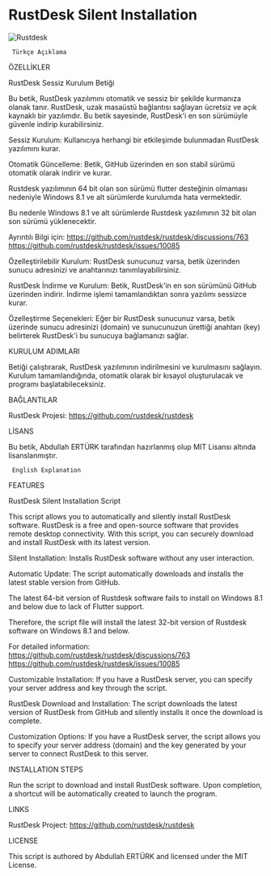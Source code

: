 # RustDesk Silent Installation

![Rustdesk](https://github.com/abdullah-erturk/RustDesk-Unattended-Installation/blob/main/rustdesk.jpg)


     Türkçe Açıklama

ÖZELLİKLER

RustDesk Sessiz Kurulum Betiği

Bu betik, RustDesk yazılımını otomatik ve sessiz bir şekilde kurmanıza olanak tanır. RustDesk, uzak masaüstü bağlantısı sağlayan ücretsiz ve açık kaynaklı bir yazılımdır. Bu betik sayesinde, RustDesk'i en son sürümüyle güvenle indirip kurabilirsiniz.

Sessiz Kurulum: Kullanıcıya herhangi bir etkileşimde bulunmadan RustDesk yazılımını kurar.

Otomatik Güncelleme: Betik, GitHub üzerinden en son stabil sürümü otomatik olarak indirir ve kurar.

Rustdesk yazılımının 64 bit olan son sürümü flutter desteğinin olmaması nedeniyle Windows 8.1 ve alt sürümlerde kurulumda hata vermektedir. 

Bu nedenle Windows 8.1 ve alt sürümlerde Rustdesk yazılımının 32 bit olan son sürümü yüklenecektir. 

Ayrıntılı Bilgi için:
https://github.com/rustdesk/rustdesk/discussions/763
https://github.com/rustdesk/rustdesk/issues/10085


Özelleştirilebilir Kurulum: RustDesk sunucunuz varsa, betik üzerinden sunucu adresinizi ve anahtarınızı tanımlayabilirsiniz.

RustDesk İndirme ve Kurulum: Betik, RustDesk'in en son sürümünü GitHub üzerinden indirir. İndirme işlemi tamamlandıktan sonra yazılımı sessizce kurar.

Özelleştirme Seçenekleri: Eğer bir RustDesk sunucunuz varsa, betik üzerinde sunucu adresinizi (domain) ve sunucunuzun ürettiği anahtarı (key) belirterek RustDesk'i bu sunucuya bağlamanızı sağlar.

KURULUM ADIMLARI

Betiği çalıştırarak, RustDesk yazılımının indirilmesini ve kurulmasını sağlayın.
Kurulum tamamlandığında, otomatik olarak bir kısayol oluşturulacak ve programı başlatabileceksiniz.

BAĞLANTILAR

RustDesk Projesi: https://github.com/rustdesk/rustdesk


LİSANS

Bu betik, Abdullah ERTÜRK tarafından hazırlanmış olup MIT Lisansı altında lisanslanmıştır.

     English Explanation

FEATURES

RustDesk Silent Installation Script

This script allows you to automatically and silently install RustDesk software. RustDesk is a free and open-source software that provides remote desktop connectivity. With this script, you can securely download and install RustDesk with its latest version.

Silent Installation: Installs RustDesk software without any user interaction.

Automatic Update: The script automatically downloads and installs the latest stable version from GitHub.

The latest 64-bit version of Rustdesk software fails to install on Windows 8.1 and below due to lack of Flutter support.

Therefore, the script file will install the latest 32-bit version of Rustdesk software on Windows 8.1 and below.

For detailed information:
https://github.com/rustdesk/rustdesk/discussions/763
https://github.com/rustdesk/rustdesk/issues/10085

Customizable Installation: If you have a RustDesk server, you can specify your server address and key through the script.

RustDesk Download and Installation: The script downloads the latest version of RustDesk from GitHub and silently installs it once the download is complete.

Customization Options: If you have a RustDesk server, the script allows you to specify your server address (domain) and the key generated by your server to connect RustDesk to this server.

INSTALLATION STEPS

Run the script to download and install RustDesk software.
Upon completion, a shortcut will be automatically created to launch the program.

LINKS

RustDesk Project: https://github.com/rustdesk/rustdesk

LICENSE

This script is authored by Abdullah ERTÜRK and licensed under the MIT License.
